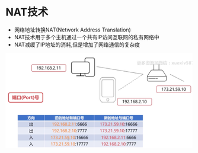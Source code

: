 # NAT技术

* 网络地址转换NAT(Network Address Translation)
* NAT技术用于多个主机通过一个共有IP访问互联网的私有网络中
* NAT减缓了IP地址的消耗,但是增加了网络通信的复杂度

![](img/image_2022-03-27-17-26-26.png)























